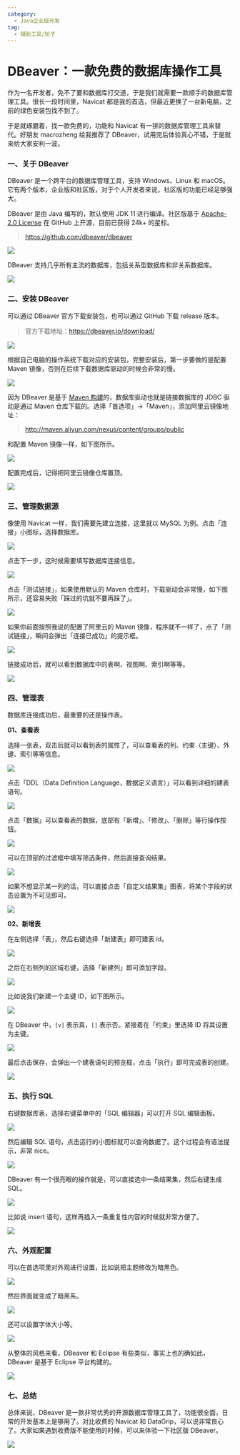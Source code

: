 ```yaml
---
category:
  - Java企业级开发
tag:
  - 辅助工具/轮子
---
```


# DBeaver：一款免费的数据库操作工具

作为一名开发者，免不了要和数据库打交道，于是我们就需要一款顺手的数据库管理工具。很长一段时间里，Navicat 都是我的首选，但最近更换了一台新电脑，之前的绿色安装包找不到了。

于是就琢磨着，找一款免费的，功能和 Navicat 有一拼的数据库管理工具来替代。好朋友 macrozheng 给我推荐了 DBeaver，试用完后体验真心不错，于是就来给大家安利一波。

### 一、关于 DBeaver

DBeaver 是一个跨平台的数据库管理工具，支持 Windows、Linux 和 macOS。它有两个版本，企业版和社区版，对于个人开发者来说，社区版的功能已经足够强大。

DBeaver 是由 Java 编写的，默认使用 JDK 11 进行编译。社区版基于 [Apache-2.0 License](https://github.com/dbeaver/dbeaver/blob/devel/LICENSE.md) 在 GitHub 上开源，目前已获得 24k+ 的星标。

> https://github.com/dbeaver/dbeaver

![](http://cdn.tobebetterjavaer.com/tobebetterjavaer/images/gongju/DBeaver-1.png)

DBeaver 支持几乎所有主流的数据库，包括关系型数据库和非关系数据库。

![](http://cdn.tobebetterjavaer.com/tobebetterjavaer/images/gongju/DBeaver-2.png)

### 二、安装 DBeaver

可以通过 DBeaver 官方下载安装包，也可以通过 GitHub 下载 release 版本。

> 官方下载地址：https://dbeaver.io/download/

![](http://cdn.tobebetterjavaer.com/tobebetterjavaer/images/gongju/DBeaver-3.png)

根据自己电脑的操作系统下载对应的安装包，完整安装后，第一步要做的是配置 Maven 镜像，否则在后续下载数据库驱动的时候会非常的慢。

![](http://cdn.tobebetterjavaer.com/tobebetterjavaer/images/gongju/DBeaver-4.png)

因为 DBeaver 是基于 [Maven 构建](https://github.com/itwanger/toBeBetterJavaer/blob/master/docs/maven/maven.md)的，数据库驱动也就是链接数据库的 JDBC 驱动是通过 Maven 仓库下载的。选择「首选项」→「Maven」，添加阿里云镜像地址：

> http://maven.aliyun.com/nexus/content/groups/public

和配置 Maven 镜像一样，如下图所示。

![](http://cdn.tobebetterjavaer.com/tobebetterjavaer/images/gongju/DBeaver-5.png)

配置完成后，记得把阿里云镜像仓库置顶。

![](http://cdn.tobebetterjavaer.com/tobebetterjavaer/images/gongju/DBeaver-6.png)

### 三、管理数据源

像使用 Navicat 一样，我们需要先建立连接，这里就以 MySQL 为例。点击「连接」小图标，选择数据库。

![](http://cdn.tobebetterjavaer.com/tobebetterjavaer/images/gongju/DBeaver-7.png)

点击下一步，这时候需要填写数据库连接信息。

![](http://cdn.tobebetterjavaer.com/tobebetterjavaer/images/gongju/DBeaver-8.png)

点击「测试链接」，如果使用默认的 Maven 仓库时，下载驱动会非常慢，如下图所示，还容易失败「踩过的坑就不要再踩了」。

![](http://cdn.tobebetterjavaer.com/tobebetterjavaer/images/gongju/DBeaver-9.png)

如果你前面按照我说的配置了阿里云的 Maven 镜像，程序就不一样了，点了「测试链接」，瞬间会弹出「连接已成功」的提示框。

![](http://cdn.tobebetterjavaer.com/tobebetterjavaer/images/gongju/DBeaver-10.png)

链接成功后，就可以看到数据库中的表啊、视图啊、索引啊等等。

![](http://cdn.tobebetterjavaer.com/tobebetterjavaer/images/gongju/DBeaver-11.png)

### 四、管理表

数据库连接成功后，最重要的还是操作表。

**01、查看表**

选择一张表，双击后就可以看到表的属性了，可以查看表的列、约束（主键）、外键、索引等等信息。

![](http://cdn.tobebetterjavaer.com/tobebetterjavaer/images/gongju/DBeaver-12.png)

点击「DDL（Data Definition Language，数据定义语言）」可以看到详细的建表语句。

![](http://cdn.tobebetterjavaer.com/tobebetterjavaer/images/gongju/DBeaver-13.png)

点击「数据」可以查看表的数据，底部有「新增」、「修改」、「删除」等行操作按钮。

![](http://cdn.tobebetterjavaer.com/tobebetterjavaer/images/gongju/DBeaver-14.png)

可以在顶部的过滤框中填写筛选条件，然后直接查询结果。

![](http://cdn.tobebetterjavaer.com/tobebetterjavaer/images/gongju/DBeaver-15.png)

如果不想显示某一列的话，可以直接点击「自定义结果集」图表，将某个字段的状态设置为不可见即可。

![](http://cdn.tobebetterjavaer.com/tobebetterjavaer/images/gongju/DBeaver-16.png)

**02、新增表**

在左侧选择「表」，然后右键选择「新建表」即可建表 id。

![](http://cdn.tobebetterjavaer.com/tobebetterjavaer/images/gongju/DBeaver-17.png)

之后在右侧列的区域右键，选择「新建列」即可添加字段。

![](http://cdn.tobebetterjavaer.com/tobebetterjavaer/images/gongju/DBeaver-18.png)

比如说我们新建一个主键 ID，如下图所示。

![](http://cdn.tobebetterjavaer.com/tobebetterjavaer/images/gongju/DBeaver-19.png)

在 DBeaver 中，`[v]` 表示真，`[]` 表示否。紧接着在「约束」里选择 ID 将其设置为主键。

![](http://cdn.tobebetterjavaer.com/tobebetterjavaer/images/gongju/DBeaver-20.png)

最后点击保存，会弹出一个建表语句的预览框，点击「执行」即可完成表的创建。

![](http://cdn.tobebetterjavaer.com/tobebetterjavaer/images/gongju/DBeaver-21.png)

### 五、执行 SQL

右键数据库表，选择右键菜单中的「SQL 编辑器」可以打开 SQL 编辑面板。

![](http://cdn.tobebetterjavaer.com/tobebetterjavaer/images/gongju/DBeaver-22.png)

然后编辑 SQL 语句，点击运行的小图标就可以查询数据了。这个过程会有语法提示，非常 nice。

![](http://cdn.tobebetterjavaer.com/tobebetterjavaer/images/gongju/DBeaver-23.png)

DBeaver 有一个很亮眼的操作就是，可以直接选中一条结果集，然后右键生成 SQL。

![](http://cdn.tobebetterjavaer.com/tobebetterjavaer/images/gongju/DBeaver-24.png)

比如说 insert 语句，这样再插入一条重复性内容的时候就非常方便了。

![](http://cdn.tobebetterjavaer.com/tobebetterjavaer/images/gongju/DBeaver-25.png)

### 六、外观配置

可以在首选项里对外观进行设置，比如说把主题修改为暗黑色。

![](http://cdn.tobebetterjavaer.com/tobebetterjavaer/images/gongju/DBeaver-26.png)

然后界面就变成了暗黑系。

![](http://cdn.tobebetterjavaer.com/tobebetterjavaer/images/gongju/DBeaver-27.png)

还可以设置字体大小等。

![](http://cdn.tobebetterjavaer.com/tobebetterjavaer/images/gongju/DBeaver-28.png)

从整体的风格来看，DBeaver 和 Eclipse 有些类似，事实上也的确如此，DBeaver 是基于 Eclipse 平台构建的。

![](http://cdn.tobebetterjavaer.com/tobebetterjavaer/images/gongju/DBeaver-29.png)

### 七、总结

总体来说，DBeaver 是一款非常优秀的开源数据库管理工具了，功能很全面，日常的开发基本上是够用了。对比收费的 Navicat 和 DataGrip，可以说非常良心了。大家如果遇到收费版不能使用的时候，可以来体验一下社区版 DBeaver。

![](http://cdn.tobebetterjavaer.com/tobebetterjavaer/images/xingbiaogongzhonghao.png)
